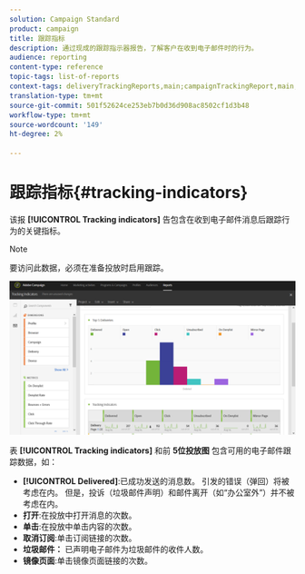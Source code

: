 ```yaml
---
solution: Campaign Standard
product: campaign
title: 跟踪指标
description: 通过现成的跟踪指示器报告，了解客户在收到电子邮件时的行为。
audience: reporting
content-type: reference
topic-tags: list-of-reports
context-tags: deliveryTrackingReports,main;campaignTrackingReport,main;programTrackingReport,main
translation-type: tm+mt
source-git-commit: 501f52624ce253eb7b0d36d908ac8502cf1d3b48
workflow-type: tm+mt
source-wordcount: '149'
ht-degree: 2%

---
```



# 跟踪指标{#tracking-indicators}

该报 **[!UICONTROL Tracking indicators]** 告包含在收到电子邮件消息后跟踪行为的关键指标。

>[!NOTE]
>
>要访问此数据，必须在准备投放时启用跟踪。

![](assets/delivery_reports_2.png)

表 **[!UICONTROL Tracking indicators]** 和前 **5位投放图** 包含可用的电子邮件跟踪数据，如：

* **[!UICONTROL Delivered]**:已成功发送的消息数。 引发的错误（弹回）将被考虑在内。 但是，投诉（垃圾邮件声明）和邮件离开（如“办公室外”）并不被考虑在内。
* **打开**:在投放中打开消息的次数。
* **单击**:在投放中单击内容的次数。
* **取消订阅**:单击订阅链接的次数。
* **垃圾邮件：** 已声明电子邮件为垃圾邮件的收件人数。
* **镜像页面**:单击镜像页面链接的次数。

